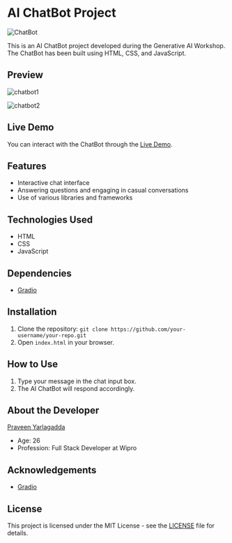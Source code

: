 # AI ChatBot Project

![ChatBot](https://herobot.app/wp-content/uploads/2022/11/AI-bot-3.jpg)

This is an AI ChatBot project developed during the Generative AI Workshop. The ChatBot has been built using HTML, CSS, and JavaScript.

## Preview

![chatbot1](https://github.com/lalithpraveen/GenerativeAIchatbot/assets/82693110/6424c57c-b20e-4aad-85db-bc4ccbe9bf2f)

![chatbot2](https://github.com/lalithpraveen/GenerativeAIchatbot/assets/82693110/3ba3fdb4-b5c9-43cb-adb1-b724b4f832a1)


## Live Demo
You can interact with the ChatBot through the [Live Demo](https://praveenai.ccbp.tech/).

## Features

- Interactive chat interface
- Answering questions and engaging in casual conversations
- Use of various libraries and frameworks

## Technologies Used

- HTML
- CSS
- JavaScript

## Dependencies

- [Gradio](https://gradio.s3-us-west-2.amazonaws.com/3.39.0/gradio.js)

## Installation

1. Clone the repository: `git clone https://github.com/your-username/your-repo.git`
2. Open `index.html` in your browser.

## How to Use

1. Type your message in the chat input box.
2. The AI ChatBot will respond accordingly.

## About the Developer

[Praveen Yarlagadda](https://github.com/lalithpraveen)
- Age: 26
- Profession: Full Stack Developer at Wipro

## Acknowledgements

- [Gradio](https://github.com/gradio-app/gradio)

## License

This project is licensed under the MIT License - see the [LICENSE](/path/to/your/LICENSE) file for details.

